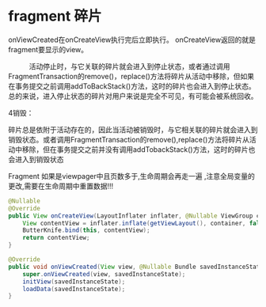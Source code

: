 # fragment 碎片

onViewCreated在onCreateView执行完后立即执行。
onCreateView返回的就是fragment要显示的view。



　　　活动停止时，与它关联的碎片就会进入到停止状态，或者通过调用FragmentTransaction的remove()，replace()方法将碎片从活动中移除，但如果在事务提交之前调用addToBackStack()方法，这时的碎片也会进入到停止状态。总的来说，进入停止状态的碎片对用户来说是完全不可见，有可能会被系统回收。 

4销毁：

​           碎片总是依附于活动存在的，因此当活动被销毁时，与它相关联的碎片就会进入到销毁状态。或者调用FragmentTransaction的remove(),replace()方法将碎片从活动中移除，但在事务提交之前并没有调用addTobackStack()方法，这时的碎片也会进入到销毁状态



Fragment  如果是viewpager中且页数多于,生命周期会再走一遍 ,注意全局变量的更改,需要在生命周期中重置数据!!!

```java
@Nullable
@Override
public View onCreateView(LayoutInflater inflater, @Nullable ViewGroup container, @Nullable Bundle savedInstanceState) {
    View contentView = inflater.inflate(getViewLayout(), container, false);
    ButterKnife.bind(this, contentView);
    return contentView;
}

@Override
public void onViewCreated(View view, @Nullable Bundle savedInstanceState) {
    super.onViewCreated(view, savedInstanceState);
    initView(savedInstanceState);
    loadData(savedInstanceState);
}
```

